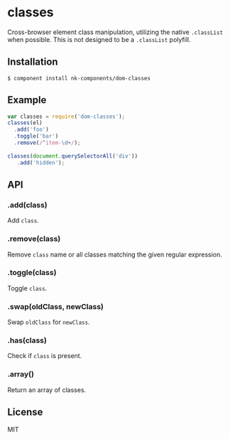 
# classes

  Cross-browser element class manipulation, utilizing the native `.classList` when possible. This is not designed to be a `.classList` polyfill.

## Installation

```
$ component install nk-components/dom-classes
```

## Example

```js
var classes = require('dom-classes');
classes(el)
  .add('foo')
  .toggle('bar')
  .remove(/^item-\d+/);
 
classes(document.querySelectorAll('div'))
   .add('hidden');
```

## API

### .add(class)

  Add `class`.

### .remove(class)

  Remove `class` name or all classes matching the given regular expression.

### .toggle(class)

  Toggle `class`.

### .swap(oldClass, newClass)

Swap `oldClass` for `newClass`.

### .has(class)

  Check if `class` is present.

### .array()

  Return an array of classes.

## License

  MIT
